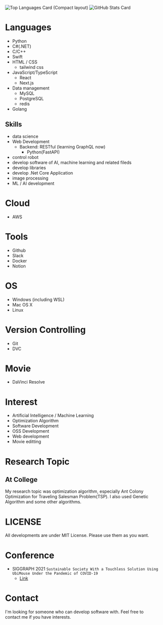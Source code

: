 ![Top Languages Card (Compact layout)](https://github-readme-stats.vercel.app/api/top-langs/?username=Akasan&layout=compact)
![GitHub Stats Card](https://github-readme-stats.vercel.app/api?username=Akasan&show_icons=true&private_count=true)


# Languages
- Python
- C#(.NET)
- C/C++
- Swift
- HTML / CSS
  - tailwind css
- JavaScript/TypeScript
  - React
  - Next.js
- Data management
  - MySQL
  - PostgreSQL
  - redis
- Golang

## Skills
- data science
- Web Development
    - Backend: RESTful (learning GraphQL now)
        - Python(FastAPI)
- control robot
- develop software of AI, machine learning and related fileds
- develop libraries
- develop .Net Core Application
- image processing
- ML / AI development

# Cloud
- AWS

# Tools
- Github
- Slack
- Docker
- Notion

# OS
- Windows (including WSL)
- Mac OS X
- Linux

# Version Controlling
- Git
- DVC

# Movie 
- DaVinci Resolve

# Interest
- Artificial Intelligence / Machine Learning
- Optimization Algorithm
- Software Development
- OSS Development
- Web development
- Movie editting

# Research Topic
## At College
My research topic was optimization algorithm, especially Ant Colony Optimization for Traveling Salesman Problem(TSP).
I also used Genetic Algorithm and some other algorithms.

# LICENSE
All developments are under MIT License.
Please use them as you want.

# Conference
- SIGGRAPH 2021 `Sustainable Society With a Touchless Solution Using UbiMouse Under the Pandemic of COVID-19`
    - [Link](https://s2021.siggraph.org/presentation/?id=gensubcur_107&sess=sess202)

# Contact 
I'm looking for someone who can develop software with.
Feel free to contact me if you have interests.
